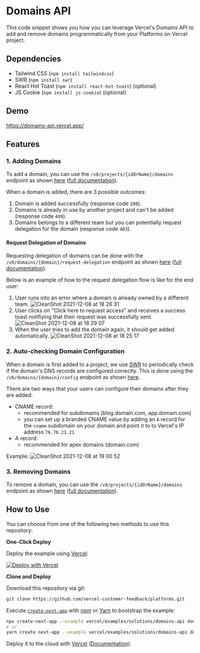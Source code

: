 # Domains API

This code snippet shows you how you can leverage Vercel's Domains API to add and remove domains programmatically from your Platforms on Vercel project.

## Dependencies

- Tailwind CSS (`npm install tailwindcss`)
- SWR (`npm install swr`)
- React Hot Toast (`npm install react-hot-toast`) (optional)
- JS Cookie (`npm install js-cookie`) (optional)

## Demo

https://domains-api.vercel.app/

## Features

### 1. Adding Domains

To add a domain, you can use the `/v8/projects/{idOrName}/domains` endpoint as shown [here](./pages/api/add-domain.js) ([full documentation](https://vercel.com/docs/rest-api#endpoints/projects/add-a-domain-to-a-project)).

When a domain is added, there are 3 possible outcomes:

1. Domain is added successfully (response code `200`).
2. Domains is already in use by another project and can't be added (response code `409`).
3. Domains belongs to a different team but you can potentially request delegation for the domain (response code `403`).

#### Request Delegation of Domains

Requesting delegation of domains can be done with the `/v6/domains/{domain}/request-delegation` endpoint as shown [here](./pages/api/request-delegation.js) ([full documentation](https://vercel.notion.site/Preview-Requesting-Subdomain-Access-79df63d854b24a0abd52da991d50cb81)).

Below is an example of how to the request delegation flow is like for the end user:

1. User runs into an error where a domain is already owned by a different team.
   ![CleanShot 2021-12-08 at 18 26 31](https://user-images.githubusercontent.com/28986134/145327289-65f8cd47-e3ec-4f47-a1e2-00f3513fe8ed.png)
2. User clicks on "Click here to request access" and receives a success toast notifiying that their request was successfully sent.
   ![CleanShot 2021-12-08 at 18 29 07](https://user-images.githubusercontent.com/28986134/145327321-9962e927-d2e2-4937-be4c-b899f57ec402.png)
3. When the user tries to add the domain again, it should get added automatically.
   ![CleanShot 2021-12-08 at 18 25 17](https://user-images.githubusercontent.com/28986134/145327427-b750aa2d-6eb2-44f0-a2e0-cbf1661d153b.png)

### 2. Auto-checking Domain Configuration

When a domain is first added to a project, we use [SWR](https://swr.vercel.app) to periodically check if the domain's DNS records are configured correctly. This is done using the `/v6/domains/{domain}/config` endpoint as shown [here](./pages/api/check-domain.js).

There are two ways that your users can configure their domains after they are added:

- CNAME record:
  - recommended for subdomains (blog.domain.com, app.domain.com)
  - you can set up a branded CNAME value by adding an `A` record for the `cname` subdomain on your domain and point it to to Vercel's IP address `76.76.21.21`
- A record:
  - recommended for apex domains (domain.com)

Example:
![CleanShot 2021-12-08 at 19 00 52](https://user-images.githubusercontent.com/28986134/145327099-137dc60e-d260-4ba3-b8bb-413e7d70b9b1.png)

### 3. Removing Domains

To remove a domain, you can use the `/v8/projects/{idOrName}/domains` endpoint as shown [here](./pages/api/remove-domain.js) ([full documentation](https://vercel.com/docs/rest-api#endpoints/projects/remove-a-domain-from-a-project)).

## How to Use

You can choose from one of the following two methods to use this repository:

**One-Click Deploy**

Deploy the example using [Vercel](https://vercel.com?utm_source=github&utm_medium=readme&utm_campaign=platforms-eap):

[![Deploy with Vercel](https://vercel.com/button)](https://vercel.com/new/git/external?repository-url=https://github.com/vercel/examples/tree/main/solutions/domains-api&project-name=domains-api&repository-name=domains-api)

**Clone and Deploy**

Download this repository via git:

```bash
git clone https://github.com/vercel-customer-feedback/platforms.git
```

Execute [`create-next-app`](https://github.com/vercel/next.js/tree/canary/packages/create-next-app) with [npm](https://docs.npmjs.com/cli/init) or [Yarn](https://yarnpkg.com/lang/en/docs/cli/create/) to bootstrap the example:

```bash
npx create-next-app --example vercel/examples/solutions/domains-api domains-api
# or
yarn create next-app --example vercel/examples/solutions/domains-api domains-api
```

Deploy it to the cloud with [Vercel](https://vercel.com/new?utm_source=github&utm_medium=readme&utm_campaign=platforms-eap) ([Documentation](https://nextjs.org/docs/deployment)).
